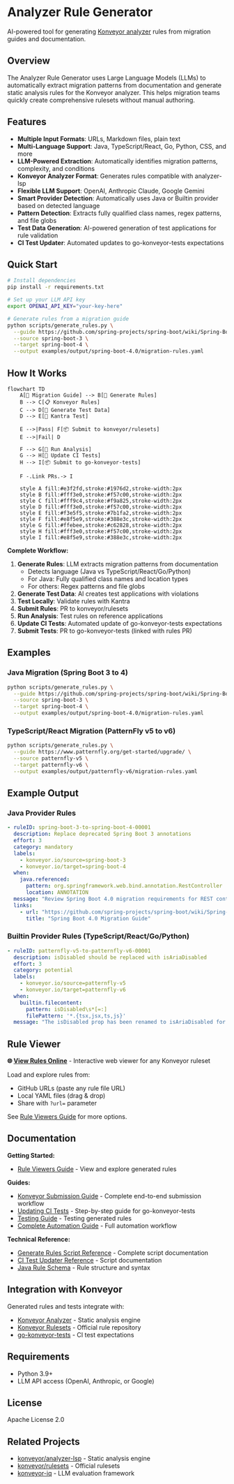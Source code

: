 # Analyzer Rule Generator

AI-powered tool for generating [Konveyor analyzer](https://github.com/konveyor/analyzer-lsp) rules from migration guides and documentation.

## Overview

The Analyzer Rule Generator uses Large Language Models (LLMs) to automatically extract migration patterns from documentation and generate static analysis rules for the Konveyor analyzer. This helps migration teams quickly create comprehensive rulesets without manual authoring.

## Features

- **Multiple Input Formats**: URLs, Markdown files, plain text
- **Multi-Language Support**: Java, TypeScript/React, Go, Python, CSS, and more
- **LLM-Powered Extraction**: Automatically identifies migration patterns, complexity, and conditions
- **Konveyor Analyzer Format**: Generates rules compatible with analyzer-lsp
- **Flexible LLM Support**: OpenAI, Anthropic Claude, Google Gemini
- **Smart Provider Detection**: Automatically uses Java or Builtin provider based on detected language
- **Pattern Detection**: Extracts fully qualified class names, regex patterns, and file globs
- **Test Data Generation**: AI-powered generation of test applications for rule validation
- **CI Test Updater**: Automated updates to go-konveyor-tests expectations

## Quick Start

```bash
# Install dependencies
pip install -r requirements.txt

# Set up your LLM API key
export OPENAI_API_KEY="your-key-here"

# Generate rules from a migration guide
python scripts/generate_rules.py \
  --guide https://github.com/spring-projects/spring-boot/wiki/Spring-Boot-4.0-Migration-Guide \
  --source spring-boot-3 \
  --target spring-boot-4 \
  --output examples/output/spring-boot-4.0/migration-rules.yaml
```

## How It Works

```mermaid
flowchart TD
    A[📄 Migration Guide] --> B[🤖 Generate Rules]
    B --> C[📋 Konveyor Rules]
    C --> D[🤖 Generate Test Data]
    D --> E[🧪 Kantra Test]

    E -->|Pass| F[📦 Submit to konveyor/rulesets]
    E -->|Fail| D

    F --> G[🔬 Run Analysis]
    G --> H[🔄 Update CI Tests]
    H --> I[📦 Submit to go-konveyor-tests]

    F -.Link PRs.-> I

    style A fill:#e3f2fd,stroke:#1976d2,stroke-width:2px
    style B fill:#fff3e0,stroke:#f57c00,stroke-width:2px
    style C fill:#fff9c4,stroke:#f9a825,stroke-width:2px
    style D fill:#fff3e0,stroke:#f57c00,stroke-width:2px
    style E fill:#f3e5f5,stroke:#7b1fa2,stroke-width:2px
    style F fill:#e8f5e9,stroke:#388e3c,stroke-width:2px
    style G fill:#ffebee,stroke:#c62828,stroke-width:2px
    style H fill:#fff3e0,stroke:#f57c00,stroke-width:2px
    style I fill:#e8f5e9,stroke:#388e3c,stroke-width:2px
```

**Complete Workflow:**

1. **Generate Rules**: LLM extracts migration patterns from documentation
   - Detects language (Java vs TypeScript/React/Go/Python)
   - For Java: Fully qualified class names and location types
   - For others: Regex patterns and file globs
2. **Generate Test Data**: AI creates test applications with violations
3. **Test Locally**: Validate rules with Kantra
4. **Submit Rules**: PR to konveyor/rulesets
5. **Run Analysis**: Test rules on reference applications
6. **Update CI Tests**: Automated update of go-konveyor-tests expectations
7. **Submit Tests**: PR to go-konveyor-tests (linked with rules PR)

## Examples

### Java Migration (Spring Boot 3 to 4)

```bash
python scripts/generate_rules.py \
  --guide https://github.com/spring-projects/spring-boot/wiki/Spring-Boot-4.0-Migration-Guide \
  --source spring-boot-3 \
  --target spring-boot-4 \
  --output examples/output/spring-boot-4.0/migration-rules.yaml
```

### TypeScript/React Migration (PatternFly v5 to v6)

```bash
python scripts/generate_rules.py \
  --guide https://www.patternfly.org/get-started/upgrade/ \
  --source patternfly-v5 \
  --target patternfly-v6 \
  --output examples/output/patternfly-v6/migration-rules.yaml
```

## Example Output

### Java Provider Rules

```yaml
- ruleID: spring-boot-3-to-spring-boot-4-00001
  description: Replace deprecated Spring Boot 3 annotations
  effort: 3
  category: mandatory
  labels:
    - konveyor.io/source=spring-boot-3
    - konveyor.io/target=spring-boot-4
  when:
    java.referenced:
      pattern: org.springframework.web.bind.annotation.RestController
      location: ANNOTATION
  message: "Review Spring Boot 4.0 migration requirements for REST controllers"
  links:
    - url: "https://github.com/spring-projects/spring-boot/wiki/Spring-Boot-4.0-Migration-Guide"
      title: "Spring Boot 4.0 Migration Guide"
```

### Builtin Provider Rules (TypeScript/React/Go/Python)

```yaml
- ruleID: patternfly-v5-to-patternfly-v6-00001
  description: isDisabled should be replaced with isAriaDisabled
  effort: 3
  category: potential
  labels:
    - konveyor.io/source=patternfly-v5
    - konveyor.io/target=patternfly-v6
  when:
    builtin.filecontent:
      pattern: isDisabled\s*[=:]
      filePattern: '*.{tsx,jsx,ts,js}'
  message: "The isDisabled prop has been renamed to isAriaDisabled for better accessibility"
```

## Rule Viewer

**🌐 [View Rules Online](https://tsanders-rh.github.io/analyzer-rule-generator/rule-viewer.html)** - Interactive web viewer for any Konveyor ruleset

Load and explore rules from:
- GitHub URLs (paste any rule file URL)
- Local YAML files (drag & drop)
- Share with `?url=` parameter

See [Rule Viewers Guide](docs/reference/rule-viewers.md) for more options.

## Documentation

**Getting Started:**
- [Rule Viewers Guide](docs/reference/rule-viewers.md) - View and explore generated rules

**Guides:**
- [Konveyor Submission Guide](docs/guides/konveyor-submission-guide.md) - Complete end-to-end submission workflow
- [Updating CI Tests](docs/guides/updating-ci-tests.md) - Step-by-step guide for go-konveyor-tests
- [Testing Guide](docs/guides/testing.md) - Testing generated rules
- [Complete Automation Guide](docs/guides/complete-automation.md) - Full automation workflow

**Technical Reference:**
- [Generate Rules Script Reference](docs/reference/generate-rules.md) - Complete script documentation
- [CI Test Updater Reference](docs/reference/ci-test-updater.md) - Script documentation
- [Java Rule Schema](docs/reference/java-rule-schema.md) - Rule structure and syntax

## Integration with Konveyor

Generated rules and tests integrate with:
- [Konveyor Analyzer](https://github.com/konveyor/analyzer-lsp) - Static analysis engine
- [Konveyor Rulesets](https://github.com/konveyor/rulesets) - Official rule repository
- [go-konveyor-tests](https://github.com/konveyor/go-konveyor-tests) - CI test expectations

## Requirements

- Python 3.9+
- LLM API access (OpenAI, Anthropic, or Google)

## License

Apache License 2.0

## Related Projects

- [konveyor/analyzer-lsp](https://github.com/konveyor/analyzer-lsp) - Static analysis engine
- [konveyor/rulesets](https://github.com/konveyor/rulesets) - Official rulesets
- [konveyor-iq](https://github.com/tsanders-rh/konveyor-iq) - LLM evaluation framework
